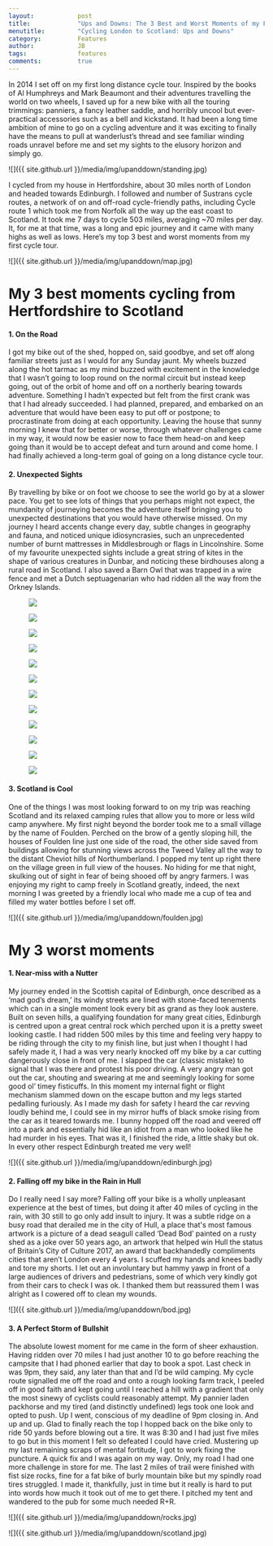 ```yaml
---
layout:            post
title:             "Ups and Downs: The 3 Best and Worst Moments of my First Cycle Tour"
menutitle:         "Cycling London to Scotland: Ups and Downs"
category:          Features
author:            JB
tags:              features
comments:          true
---
```



In 2014 I set off on my first long distance cycle tour. Inspired by the books of Al Humphreys and Mark Beaumont and their adventures travelling the world on two wheels, I saved up for a new bike with all the touring trimmings: panniers, a fancy leather saddle, and horribly uncool but ever-practical accessories such as a bell and kickstand. It had been a long time ambition of mine to go on a cycling adventure and it was exciting to finally have the means to pull at wanderlust’s thread and see familiar winding roads unravel before me and set my sights to the elusory horizon and simply go. 

![]({{ site.github.url }}/media/img/upanddown/standing.jpg)

I cycled from my house in Hertfordshire, about 30 miles north of London and headed towards Edinburgh. I followed and number of Sustrans cycle routes, a network of on and off-road cycle-friendly paths, including Cycle route 1 which took me from Norfolk all the way up the east coast to Scotland. It took me 7 days to cycle 503 miles, averaging ~70 miles per day. It, for me at that time, was a long and epic journey and it came with many highs as well as lows.  Here’s my top 3 best and worst moments from my first cycle tour. 

![]({{ site.github.url }}/media/img/upanddown/map.jpg)

# My 3 best moments cycling from Hertfordshire to Scotland

#### 1. On the Road

I got my bike out of the shed, hopped on, said goodbye, and set off along familiar streets just as I would for any Sunday jaunt. My wheels buzzed along the hot tarmac as my mind buzzed with excitement in the knowledge that I wasn’t going to loop round on the normal circuit but instead keep going, out of the orbit of home and off on a northerly bearing towards adventure. Something I hadn’t expected but felt from the first crank was that I had already succeeded. I had planned, prepared, and embarked on an adventure that would have been easy to put off or postpone; to procrastinate from doing at each opportunity. Leaving the house that sunny morning I knew that for better or worse, through whatever challenges came in my way, it would now be easier now to face them head-on and keep going than it would be to accept defeat and turn around and come home. I had finally achieved a long-term goal of going on a long distance cycle tour.         

<div class="bg-scroll" style="background-image: url('{{ site.github.url }}/media/img/upanddown/farm.jpg')"></div>

#### 2. Unexpected Sights 

By travelling by bike or on foot we choose to see the world go by at a slower pace. You get to see lots of things that you perhaps might not expect, the mundanity of journeying becomes the adventure itself bringing you to unexpected destinations that you would have otherwise missed. On my journey I heard accents change every day, subtle changes in geography and fauna, and noticed unique idiosyncrasies, such an unprecedented number of burnt mattresses in Middlesbrough or flags in Lincolnshire. Some of my favourite unexpected sights include a great string of kites in the shape of various creatures in Dunbar, and noticing these birdhouses along a rural road in Scotland. I also saved a Barn Owl that was trapped in a wire fence and met a Dutch septuagenarian who had ridden all the way from the Orkney Islands.    

<div class="album">
    <figure>
        <img src="{{ site.github.url }}/media/img/upanddown/gallery/dutch.jpg" />
    </figure>
    <figure>
        <img src="{{ site.github.url }}/media/img/upanddown/gallery/bike.jpg" />
    </figure>
    <figure>
        <img src="{{ site.github.url }}/media/img/upanddown/gallery/lane.jpg" />
    </figure>
    <figure>
        <img src="{{ site.github.url }}/media/img/upanddown/gallery/box1.jpg" />
    </figure>
    <figure>
        <img src="{{ site.github.url }}/media/img/upanddown/gallery/box2.jpg" />
    </figure>
    <figure>
        <img src="{{ site.github.url }}/media/img/upanddown/gallery/box3.jpg" />
    </figure>
    <figure>
        <img src="{{ site.github.url }}/media/img/upanddown/gallery/box4.jpg" />
    </figure>
    <figure>
        <img src="{{ site.github.url }}/media/img/upanddown/gallery/box5.jpg" />
    </figure>
    <figure>
        <img src="{{ site.github.url }}/media/img/upanddown/gallery/box6.jpg" />
    </figure>
    <figure>
        <img src="{{ site.github.url }}/media/img/upanddown/gallery/box7.jpg" />
    </figure>
    <figure>
        <img src="{{ site.github.url }}/media/img/upanddown/gallery/kites.jpg" />
    </figure>
    <figure>
        <img src="{{ site.github.url }}/media/img/upanddown/gallery/vista.jpg" />
    </figure>

</div>

#### 3. Scotland is Cool 

One of the things I was most looking forward to on my trip was reaching Scotland and its relaxed camping rules that allow you to more or less wild camp anywhere. My first night beyond the border took me to a small village by the name of Foulden. Perched on the brow of a gently sloping hill, the houses of Foulden line just one side of the road, the other side saved from buildings allowing for stunning views across the Tweed Valley all the way to the distant Cheviot hills of Northumberland. I popped my tent up right there on the village green in full view of the houses. No hiding for me that night, skulking out of sight in fear of being shooed off by angry farmers. I was enjoying my right to camp freely in Scotland greatly, indeed, the next morning I was greeted by a friendly local who made me a cup of tea and filled my water bottles before I set off.   

![]({{ site.github.url }}/media/img/upanddown/foulden.jpg)

# My 3 worst moments

#### 1. Near-miss with a Nutter

My journey ended in the Scottish capital of Edinburgh, once described as a ‘mad god’s dream,’ its windy streets are lined with stone-faced tenements which can in a single moment look every bit as grand as they look austere. Built on seven hills, a qualifying foundation for many great cities, Edinburgh is centred upon a great central rock which perched upon it is a pretty sweet looking castle. I had ridden 500 miles by this time and feeling very happy to be riding through the city to my finish line, but just when I thought I had safely made it, I had a was very nearly knocked off my bike by a car cutting dangerously close in front of me. I slapped the car (classic mistake) to signal that I was there and protest his poor driving. A very angry man got out the car, shouting and swearing at me and seemingly looking for some good ol’ timey fisticuffs.  In this moment my internal fight or flight mechanism slammed down on the escape button and my legs started pedalling furiously. As I made my dash for safety I heard the car revving loudly behind me, I could see in my mirror huffs of black smoke rising from the car as it teared towards me. I bunny hopped off the road and veered off into a park and essentially hid like an idiot from a man who looked like he had murder in his eyes. That was it, I finished the ride, a little shaky but ok. In every other respect Edinburgh treated me very well!

![]({{ site.github.url }}/media/img/upanddown/edinburgh.jpg)

#### 2. Falling off my bike in the Rain in Hull

Do I really need I say more? Falling off your bike is a wholly unpleasant experience at the best of times, but doing it after 40 miles of cycling in the rain, with 30 still to go only add insult to injury. It was a subtle ridge on a busy road that derailed me in the city of Hull, a place that's most famous artwork is a picture of a dead seagull called ‘Dead Bod’ painted on a rusty shed as a joke over 50 years ago, an artwork that helped win Hull the status of Britain’s City of Culture 2017, an award that backhandedly compliments cities that aren’t London every 4 years. I scuffed my hands and knees badly and tore my shorts. I let out an involuntary but hammy yawp in front of a large audiences of drivers and pedestrians, some of which very kindly got from their cars to check I was ok. I thanked them but reassured them I was alright as I cowered off to clean my wounds.

![]({{ site.github.url }}/media/img/upanddown/bod.jpg)


#### 3. A Perfect Storm of Bullshit 

The absolute lowest moment for me came in the form of sheer exhaustion. Having ridden over 70 miles I had just another 10 to go before reaching the campsite that I had phoned earlier that day to book a spot. Last check in was 9pm, they said, any later than that and I’d be wild camping. My cycle route signalled me off the road and onto a rough looking farm track, I peeled off in good faith and kept going until I reached a hill with a gradient that only the most sinewy of cyclists could reasonably attempt. My pannier laden packhorse and my tired (and distinctly undefined) legs took one look and opted to push. Up I went, conscious of my deadline of 9pm closing in. And up and up. Glad to finally reach the top I hopped back on the bike only to ride 50 yards before blowing out a tire. It was 8:30 and I had just five miles to go but in this moment I felt so defeated I could have cried. Mustering up my last remaining scraps of mental fortitude, I got to work fixing the puncture. A quick fix and I was again on my way. Only, my road I had one more challenge in store for me. The last 2 miles of trail were finished with fist size rocks, fine for a fat bike of burly mountain bike but my spindly road tires struggled. I made it, thankfully, just in time but it really is hard to put into words how much it took out of me to get there. I pitched my tent and wandered to the pub for some much needed R+R. 

![]({{ site.github.url }}/media/img/upanddown/rocks.jpg)

![]({{ site.github.url }}/media/img/upanddown/scotland.jpg)